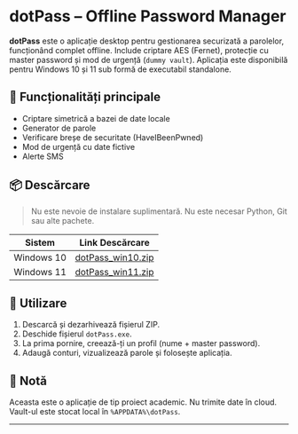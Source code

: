# dotPass – Offline Password Manager 

**dotPass** este o aplicație desktop pentru gestionarea securizată a parolelor, funcționând complet offline. Include criptare AES (Fernet), protecție cu master password și mod de urgență (`dummy vault`). Aplicația este disponibilă pentru Windows 10 și 11 sub formă de executabil standalone.

## 🔐 Funcționalități principale

- Criptare simetrică a bazei de date locale
- Generator de parole
- Verificare breșe de securitate (HaveIBeenPwned)
- Mod de urgență cu date fictive
- Alerte SMS

## 📦 Descărcare

> Nu este nevoie de instalare suplimentară. Nu este necesar Python, Git sau alte pachete.

| Sistem          | Link Descărcare              |
|-----------------|------------------------------|
| Windows 10      | [dotPass_win10.zip](https://github.com/Dragosh7/dotPass/releases/tag/v1.0) |
| Windows 11      | [dotPass_win11.zip](https://github.com/Dragosh7/dotPass/releases/tag/v1.0/dotPass_win11.zip) |

## 🧰 Utilizare

1. Descarcă și dezarhivează fișierul ZIP.
2. Deschide fișierul `dotPass.exe`.
3. La prima pornire, creează-ți un profil (nume + master password).
4. Adaugă conturi, vizualizează parole și folosește aplicația.

## 📝 Notă

Aceasta este o aplicație de tip proiect academic. Nu trimite date în cloud. Vault-ul este stocat local în `%APPDATA%\dotPass`.

---
